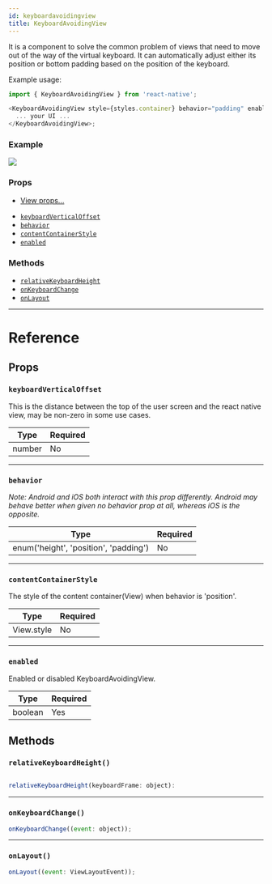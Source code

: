 ```yaml
---
id: keyboardavoidingview
title: KeyboardAvoidingView
---
```


It is a component to solve the common problem of views that need to move out of the way of the virtual keyboard. It can automatically adjust either its position or bottom padding based on the position of the keyboard.

Example usage:

```javascript
import { KeyboardAvoidingView } from 'react-native';

<KeyboardAvoidingView style={styles.container} behavior="padding" enabled>
  ... your UI ...
</KeyboardAvoidingView>;
```

### Example

![](https://facebook.github.io/react-native/docs/assets/KeyboardAvoidingView/example.gif)

### Props

- [View props...](../view/#props)

* [`keyboardVerticalOffset`](../keyboardavoidingview/#keyboardverticaloffset)
* [`behavior`](../keyboardavoidingview/#behavior)
* [`contentContainerStyle`](../keyboardavoidingview/#contentcontainerstyle)
* [`enabled`](../keyboardavoidingview/#enabled)

### Methods

- [`relativeKeyboardHeight`](../keyboardavoidingview/#relativekeyboardheight)
- [`onKeyboardChange`](../keyboardavoidingview/#onkeyboardchange)
- [`onLayout`](../keyboardavoidingview/#onlayout)

---

# Reference

## Props

### `keyboardVerticalOffset`

This is the distance between the top of the user screen and the react native view, may be non-zero in some use cases.

| Type   | Required |
| ------ | -------- |
| number | No       |

---

### `behavior`

_Note: Android and iOS both interact with this prop differently._ _Android may behave better when given no behavior prop at all, whereas iOS is the opposite._

| Type                                  | Required |
| ------------------------------------- | -------- |
| enum('height', 'position', 'padding') | No       |

---

### `contentContainerStyle`

The style of the content container(View) when behavior is 'position'.

| Type       | Required |
| ---------- | -------- |
| View.style | No       |

---

### `enabled`

Enabled or disabled KeyboardAvoidingView.

| Type    | Required |
| ------- | -------- |
| boolean | Yes      |

## Methods

### `relativeKeyboardHeight()`

```javascript

relativeKeyboardHeight(keyboardFrame: object):

```

---

### `onKeyboardChange()`

```javascript
onKeyboardChange((event: object));
```

---

### `onLayout()`

```javascript
onLayout((event: ViewLayoutEvent));
```
